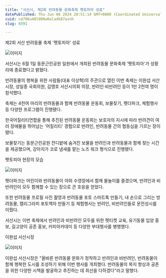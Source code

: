 ```yaml
---
title: "서산시, 제2회 반려동물 문화축제 펫토피아 성료"
datePublished: Thu Jun 06 2024 20:51:14 GMT+0000 (Coordinated Universal Time)
cuid: cm706u40l000w0aladk87asnh
slug: 6591

---
```



제2회 서산 반려동물 축제 '펫토피아' 성료

![이미지](https://cdn.hashnode.com/res/hashnode/image/upload/v1739260563368/0ee466a8-695f-4641-aeb4-76a8efbe7ba2.jpeg)

서산시는 6월 1일 동문근린공원 일원에서 개최된 반려동물 문화축제 '펫토피아'가 성황리에 종료했다고 밝혔다.

반려동물의 행복을 위한 사람들(대표 이상혁)의 주관으로 열린 이번 축제는 이완섭 서산시장, 성일종 국회의원, 김맹호 서산시의회 의장, 반려인·비반려인 등이 1만 2천여 명이 참석했다.

축제는 4천여 마리의 반려동물과 함께 반려동물 운동회, 보물찾기, 펫더파크, 체험행사 등 다양한 프로그램이 진행됐다.

한국어질리티연합을 통해 추진된 반려동물 운동회는 보호자의 지시에 따라 반려견이 여러 장애물을 뛰어넘는 '어질리티' 경험으로 반려인, 반려동물 간의 협동심을 기르는 장이 됐다.

보물찾기는 동문근린공원 잔디밭에 숨겨진 보물을 반려인과 반려동물과 함께 찾는 시간을 제공했으며, 강아지가 코로 냄새를 맡는 노즈 워크 형식으로 진행됐다.

펫토피아 현장의 모습

![이미지](https://cdn.hashnode.com/res/hashnode/image/upload/v1739260565525/3464bef7-ffe3-40d2-953e-42ef606c717c.jpeg)

펫더파크는 어린이와 반려동물이 야외 수영장에서 함께 물놀이를 즐겼으며, 반려인과 비반려인이 모두 함께할 수 있는 장으로 큰 호응을 얻었다.

또한 반려동물 프로필 사진 촬영과 반려동물 포토 스마트톡 만들기, 내 손으로 그리는 방려동물, 캘리그라피 포토액자 만들기 등 체험행사는 반려인, 비반려인들로 문전성시를 이뤘다.

서산시는 이번 축제에서 반려인과 비반려인 모두를 위한 펫티켓 교육, 유기동물 입양 홍보, 길고양이 공존 홍보, 커피아카데미 등 다양한 부대행사를 병행했다.

이완섭 서산시장

![이미지](https://cdn.hashnode.com/res/hashnode/image/upload/v1739260567559/39267300-5f32-4371-a949-2b2edc4a9623.jpeg)

이완섭 서산시장은 "올바른 반려동물 문화가 정착하고 반려인과 비반려인, 반려동물이 함께 행복한 도시를 조성하기 위해 이번 행사를 개최했다. 반려동물의 복지 향상과 공존을 위한 다양한 시책을 발굴하고 추진하는 데 최선을 다하겠다"라고 말했다.